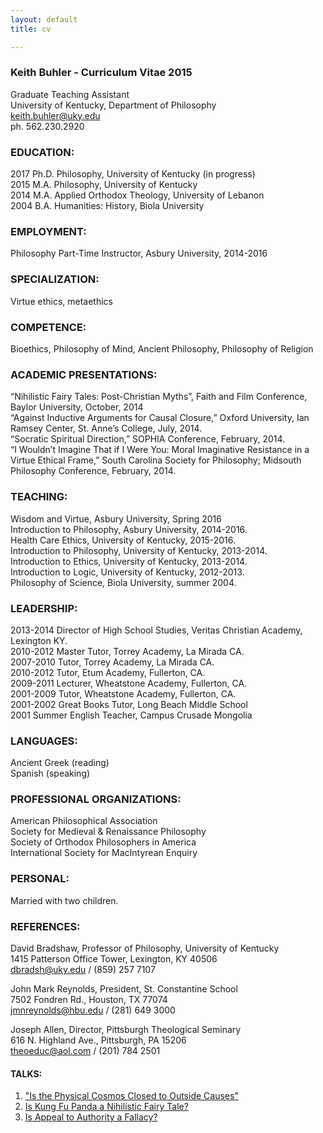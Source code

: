 ```yaml
---
layout: default
title: cv

--- 
```


### Keith Buhler - Curriculum Vitae 2015 ##

Graduate Teaching Assistant  
University of Kentucky, Department of Philosophy  
[keith.buhler@uky.edu](emailto:keith.buhler@uky.edu)  
ph. 562.230.2920


### EDUCATION: ###
2017 Ph.D. Philosophy, University of Kentucky (in progress)  
2015 M.A. Philosophy, University of Kentucky  
2014 M.A. Applied Orthodox Theology, University of Lebanon  
2004 B.A. Humanities: History, Biola University 


### EMPLOYMENT: ###
Philosophy Part-Time Instructor, Asbury University, 2014-2016 

### SPECIALIZATION: ###
Virtue ethics, metaethics

### COMPETENCE: 
Bioethics, Philosophy of Mind, Ancient Philosophy, Philosophy of Religion

### ACADEMIC PRESENTATIONS: ###
“Nihilistic Fairy Tales: Post-Christian Myths”, Faith and Film Conference, Baylor University, October, 2014     
“Against Inductive Arguments for Causal Closure,” Oxford University, Ian Ramsey Center, St. Anne’s College, July, 2014.   
“Socratic Spiritual Direction,” SOPHIA Conference, February, 2014.   
“I Wouldn’t Imagine That if I Were You: Moral Imaginative Resistance in a Virtue Ethical Frame,” South Carolina Society for Philosophy;  Midsouth Philosophy Conference, February, 2014. 

### TEACHING: ###
Wisdom and Virtue, Asbury University, Spring 2016    
Introduction to Philosophy, Asbury University, 2014-2016.    
Health Care Ethics, University of Kentucky, 2015-2016.  
Introduction to Philosophy, University of Kentucky, 2013-2014.   
Introduction to Ethics, University of Kentucky, 2013-2014.  
Introduction to Logic, University of Kentucky, 2012-2013.     
Philosophy of Science, Biola University, summer 2004.   


### LEADERSHIP: ###
2013-2014   Director of High School Studies, Veritas Christian Academy, Lexington KY.   
2010-2012   Master Tutor, Torrey Academy, La Mirada CA.  
2007-2010   Tutor, Torrey Academy, La Mirada CA.  
2010-2012   Tutor, Etum Academy, Fullerton, CA.  
2009-2011   Lecturer, Wheatstone Academy, Fullerton, CA.   
2001-2009   Tutor, Wheatstone Academy, Fullerton, CA.   
2001-2002   Great Books Tutor, Long Beach Middle School  
2001        Summer English Teacher, Campus Crusade Mongolia  


### LANGUAGES: ###
Ancient Greek (reading)  
Spanish  (speaking)  

### PROFESSIONAL ORGANIZATIONS:
American Philosophical Association  
Society for Medieval & Renaissance Philosophy  
Society of Orthodox Philosophers in America  
International Society for MacIntyrean Enquiry  


### PERSONAL:
Married with two children.

### REFERENCES:
David Bradshaw, Professor of Philosophy, University of Kentucky  
1415 Patterson Office Tower, Lexington, KY 40506  
dbradsh@uky.edu / (859) 257 7107

John Mark Reynolds, President, St. Constantine School  
7502 Fondren Rd., Houston, TX 77074  
jmnreynolds@hbu.edu / (281) 649 3000

Joseph Allen, Director, Pittsburgh Theological Seminary  
616 N. Highland Ave., Pittsburgh, PA 15206  
theoeduc@aol.com / (201) 784 2501  


#### TALKS:
1. ["Is the Physical Cosmos Closed to Outside Causes"](https://www.youtube.com/watch?v=iocy6CAQ2_k)
2. [Is Kung Fu Panda a Nihilistic Fairy Tale?](https://www.youtube.com/watch?v=5BFtrYs5V64)
3. [Is Appeal to Authority a Fallacy?](https://www.youtube.com/watch?v=-AWvFMnKJlE)